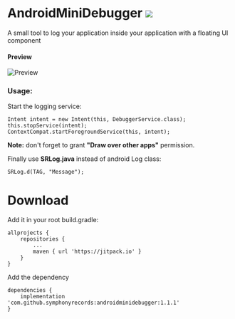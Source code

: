 

# AndroidMiniDebugger [![](https://jitpack.io/v/symphonyrecords/AndroidMiniDebugger.svg)](https://jitpack.io/#symphonyrecords/AndroidMiniDebugger)
A small tool to log your application inside your application with a floating UI component



#### Preview
![Preview](https://github.com/symphonyrecords/Data/blob/master/AndroidMiniDebuggerGif.gif)



### Usage:

Start the logging service:

    Intent intent = new Intent(this, DebuggerService.class);
    this.stopService(intent);
    ContextCompat.startForegroundService(this, intent);
    
<b>Note:</b> don't forget to grant <b>"Draw over other apps"</b> permission.
   
   
Finally use <b>SRLog.java</b> instead of android Log class:
   
    SRLog.d(TAG, "Message");


# Download

Add it in your root build.gradle:

	allprojects {
		repositories {
			...
			maven { url 'https://jitpack.io' }
		}
	}
Add the dependency

	dependencies {
		implementation 'com.github.symphonyrecords:androidminidebugger:1.1.1'
	}
    
